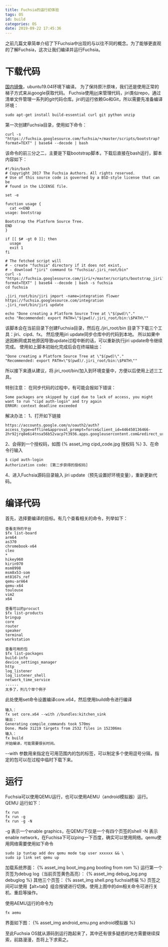 ```yaml
---
title: Fuchsia的运行初体验
tags: OS
id: build
categories: OS
date: 2019-09-22 17:45:36
---
```


之前几篇文章简单介绍了下Fuchsia中出现的与以往不同的概念。为了能够更直观的了解Fuchsia，这次让我们编译并运行Fuchsia。
<!--more-->
# 下载代码
[国内镜像](https://hexang.org/mirrors/fuchsia)，ubuntu19.04环境下编译。
为了保持原汁原味，我们还是使用正常的梯子方式来从google获取代码。
Fuchsia使用[jiri](
https://fuchsia.googlesource.com/jiri)来管理代码，jiri类似repo，通过清单文件管理一系列的git代码仓库。jiri的运行依赖Go和Git，所以需要先准备编译环境：
```
sudo apt-get install build-essential curl git python unzip
```
第一次创建Fuchsia目录，使用如下命令：

```
curl -s "https://fuchsia.googlesource.com/fuchsia/+/master/scripts/bootstrap?format=TEXT" | base64 --decode | bash
```
该命令的前三分之二，主要是下载bootstrap脚本，下载后直接在bash运行，脚本内容如下：

```
#!/bin/bash
# Copyright 2017 The Fuchsia Authors. All rights reserved.
# Use of this source code is governed by a BSD-style license that can be
# found in the LICENSE file.

set -e

function usage {
  cat <<END
usage: bootstrap

Bootstrap the Platform Source Tree.
END
}

if [[ $# -gt 0 ]]; then
  usage
  exit 1
fi

# The fetched script will
# - create "fuchsia" directory if it does not exist,
# - download "jiri" command to "fuchsia/.jiri_root/bin"
curl -s "https://fuchsia.googlesource.com/jiri/+/master/scripts/bootstrap_jiri?format=TEXT" | base64 --decode | bash -s fuchsia
cd fuchsia

.jiri_root/bin/jiri import -name=integration flower https://fuchsia.googlesource.com/integration
.jiri_root/bin/jiri update

echo "Done creating a Platform Source Tree at \"$(pwd)\"."
echo "Recommended: export PATH=\"$(pwd)/.jiri_root/bin:\$PATH\""
```
该脚本会在当前目录下创建Fuchsia目录，然后在./jiri_root/bin 目录下下载三个工具：jiri、cipd、fx。
然后使用jiri update同步仓库中的代码到本地。
所以如果中途因断网或其他原因导致update过程中断的话，可以重新执行jiri update命令继续完成。
使用如上脚本初始化完成后会在终端输出：
```
"Done creating a Platform Source Tree at \"$(pwd)\"."
"Recommended: export PATH=\"$(pwd)/.jiri_root/bin:\$PATH\""
```
所以接下来遵从建议，将.jiri_root/bin/加入到环境变量中，方便以后使用上述三工具。

特别注意：
在同步代码的过程中，有可能会报如下错误：
```
Some packages are skipped by cipd due to lack of access, you might want to run "cipd auth-login" and try again
ERROR: context deadline exceeded
```
解决办法：
1、打开如下链接
```
https://accounts.google.com/o/oauth2/auth?access_type=offline&approval_prompt=force&client_id=446450136466-2hr92jrq8e6i4tnsa56b52vacp7t3936.apps.googleusercontent.com&redirect_uri=urn%3Aietf%3Awg%3Aoauth%3A2.0%3Aoob&response_type=code&scope=https%3A%2F%2Fwww.googleapis.com%2Fauth%2Fuserinfo.email
```
2、会得到一个授权码，如图
{% asset_img cipd_code.jpg 授权码 %}
3、在命令行输入
```
$ cipd auth-login
Authorization code: [第二步获得的授权码]
```
4、进入Fuchsia源码目录输入 jiri update（预先设置好环境变量），重新更新代码。
# 编译代码
首先，选择要编译的目标。有几个查看相关的命令，列举如下：
```
查看支持的平台
$fx list-board
arm64
as370
chromebook-x64
cleo
*
hikey960
kirin970
msm8998
msm8x53-som
mt8167s_ref
qemu-arm64
qemu-x64
toulouse
vim2
x64

查看可以的procuct
$fx list-products
bringup
core
router
speaker
terminal
workstation

查看可用的包
$fx list-packages
build-info
device_settings_manager
http
log_listener
log_listener_shell
network_time_service
......
太多了，列几个举个例子
```
此处使用set命令设置编译core.x64，然后使用build命令进行编译
```
输入：
fx set core.x64 --with //bundles:kitchen_sink
输出：
Generating compile_commands took 570ms
Done. Made 31219 targets from 2532 files in 152306ms
输入：
fx build
开始编译，可能需要很长时间。
```
--with 参数用来指定在可用范围内的包的标签，可以制定多个使用逗号分隔，指定的包可以在过程中临时下载下来。
# 运行
Fuchsia可以使用QEMU运行，也可以使用AEMU（android模拟器）运行。QEMU 运行如下：
```
fx run
fx run -g
fx run -g -N
```
-g 表示一个enable graphics，在QEMU下仅是一个有四个页签的shell
-N 表示enable network，在Fuchisa下可以ping一下百度，确实可以使用网络。qemu使用网络需要使用如下命令
```
sudo ip tuntap add dev qemu mode tap user xxxxxx && \
sudo ip link set qemu up
```
加载系统界面：
{% asset_img boot_img.png booting from rom %}
运行第一个页签为debug log（当前页签黄色高亮）：
{% asset_img debug_log.png debuglog %}
其他三个页签：
{% asset_img shell.png fuchsia终端 %}
页签之间可以使用【alt+tab】组合按键进行切换。使用上图中的dm相关命令可进行关机、重启等操作。

使用AEMU运行的命令为
```
fx aemu
```
界面如下图：
{% asset_img android_emu.png android模拟器 %}

至此Fuchsia OS就从源码到运行跑起来了，其中还有很多疑惑的地方需要继续探索，前路漫漫，吾将上下求索之。
